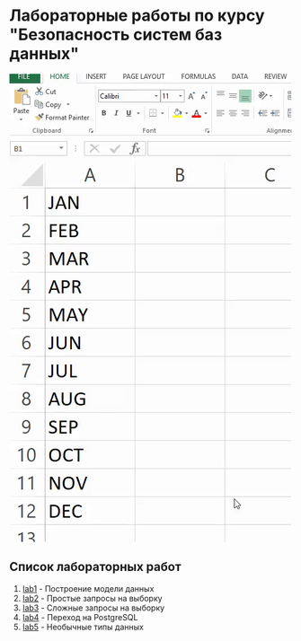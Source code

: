 # Лабораторные работы по курсу "Безопасность систем баз данных"

![excel](assets/excel.gif)

## Список лабораторных работ

1. [lab1](lab1) - Построение модели данных
2. [lab2](lab2) - Простые запросы на выборку
3. [lab3](lab3) - Сложные запросы на выборку
4. [lab4](lab4) - Переход на PostgreSQL
5. [lab5](lab5) - Необычные типы данных
